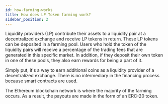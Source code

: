 ```yaml
---
id: how-farming-works
title: How does LP Token farming work?
sidebar_position: 2
---
```


Liquidity providers (LP) contribute their assets to a liquidity pair at a decentralized exchange and receive LP tokens in return. These LP tokens can be deposited in a farming pool. Users who hold the token of the liquidity pairs will receive a percentage of the trading fees that are generated in this specific market. In addition, if they deposit their own token in one of these pools, they also earn rewards for being a part of it.

Simply put, it's a way to earn additional coins as a liquidity provider of a decentralized exchange. There is no intermediary in the financing process because smart contracts are used.

The Ethereum blockchain network is where the majority of the farming occurs. As a result, the payouts are made in the form of an ERC-20 token.
